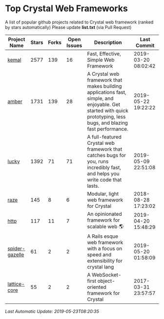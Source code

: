 # Top Crystal Web Frameworks
A list of popular github projects related to Crystal web framework (ranked by stars automatically)
Please update **list.txt** (via Pull Request)

| Project Name | Stars | Forks | Open Issues | Description | Last Commit |
| ------------ | ----- | ----- | ----------- | ----------- | ----------- |
| [kemal](https://github.com/kemalcr/kemal) | 2577 | 139 | 16 | Fast, Effective, Simple Web Framework | 2019-03-20 08:02:42 |
| [amber](https://github.com/amberframework/amber) | 1731 | 139 | 28 | A Crystal web framework that makes building applications fast, simple, and enjoyable. Get started with quick prototyping, less bugs, and blazing fast performance. | 2019-05-22 19:22:22 |
| [lucky](https://github.com/luckyframework/lucky) | 1392 | 71 | 71 | A full-featured Crystal web framework that catches bugs for you, runs incredibly fast, and helps you write code that lasts. | 2019-05-09 22:51:08 |
| [raze](https://github.com/samueleaton/raze) | 145 | 8 | 6 | Modular, light web framework for Crystal | 2018-08-28 17:23:02 |
| [http](https://github.com/onyxframework/http) | 117 | 11 | 7 | An opinionated framework for scalable web 🌎 | 2019-04-20 15:48:29 |
| [spider-gazelle](https://github.com/spider-gazelle/spider-gazelle) | 61 | 2 | 2 | A Rails esque web framework with a focus on speed and extensibility for crystal lang | 2019-05-20 01:58:09 |
| [lattice-core](https://github.com/jasonl99/lattice-core) | 55 | 2 | 2 | A WebSocket-first object-oriented framework for Crystal | 2017-03-31 23:57:57 |

*Last Automatic Update: 2019-05-23T08:20:35*